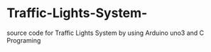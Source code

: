 # Traffic-Lights-System-
source code for Traffic Lights System by using Arduino uno3 and C Programing
